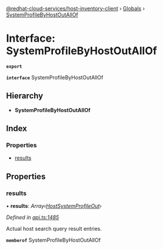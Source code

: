 [@redhat-cloud-services/host-inventory-client](../README.md) › [Globals](../globals.md) › [SystemProfileByHostOutAllOf](systemprofilebyhostoutallof.md)

# Interface: SystemProfileByHostOutAllOf

**`export`** 

**`interface`** SystemProfileByHostOutAllOf

## Hierarchy

* **SystemProfileByHostOutAllOf**

## Index

### Properties

* [results](systemprofilebyhostoutallof.md#results)

## Properties

###  results

• **results**: *Array‹[HostSystemProfileOut](hostsystemprofileout.md)›*

*Defined in [api.ts:1485](https://github.com/RedHatInsights/javascript-clients.gi/blob/master/packages/host-inventory/api.ts#L1485)*

Actual host search query result entries.

**`memberof`** SystemProfileByHostOutAllOf
